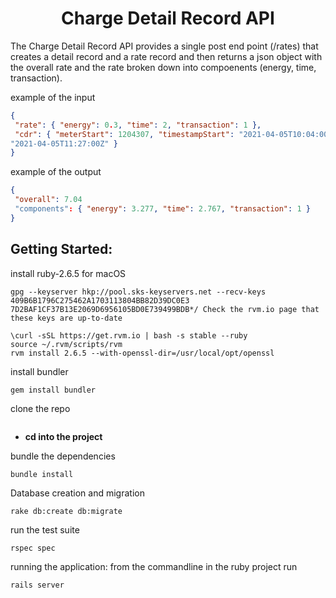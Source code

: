 <h1 align=center>Charge Detail Record API</h1>

<p>The Charge Detail Record API provides a single post end point (/rates) that creates a detail record and a rate record and then returns a json object with the overall rate and the rate broken down into compoenents (energy, time, transaction).</p>

example of the input
```json
{
 "rate": { "energy": 0.3, "time": 2, "transaction": 1 },
 "cdr": { "meterStart": 1204307, "timestampStart": "2021-04-05T10:04:00Z", "meterStop": 1215230, "timestampStop":
"2021-04-05T11:27:00Z" }
}
```
example of the output
```json
{
 "overall": 7.04
 "components": { "energy": 3.277, "time": 2.767, "transaction": 1 }
}
```

Getting Started:
---
install ruby-2.6.5 for macOS
```
gpg --keyserver hkp://pool.sks-keyservers.net --recv-keys 409B6B1796C275462A1703113804BB82D39DC0E3 7D2BAF1CF37B13E2069D6956105BD0E739499BDB*/ Check the rvm.io page that these keys are up-to-date
 
\curl -sSL https://get.rvm.io | bash -s stable --ruby
source ~/.rvm/scripts/rvm
rvm install 2.6.5 --with-openssl-dir=/usr/local/opt/openssl
```

install bundler
```
gem install bundler
```

clone the repo
```

```

* __cd into the project__

bundle the dependencies
```
bundle install
```

Database creation and migration
```
rake db:create db:migrate
```

run the test suite
```
rspec spec
```

running the application:
from the commandline in the ruby project run
```
rails server
```



